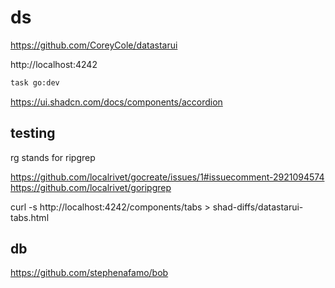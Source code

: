 # ds

https://github.com/CoreyCole/datastarui


http://localhost:4242

```sh
task go:dev
``` 

https://ui.shadcn.com/docs/components/accordion


## testing 

rg stands for ripgrep

https://github.com/localrivet/gocreate/issues/1#issuecomment-2921094574
https://github.com/localrivet/goripgrep

curl -s http://localhost:4242/components/tabs > shad-diffs/datastarui-tabs.html


## db

https://github.com/stephenafamo/bob 